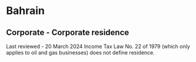 # Bahrain
## Corporate - Corporate residence
Last reviewed - 20 March 2024
Income Tax Law No. 22 of 1979 (which only applies to oil and gas businesses) does not define residence.
